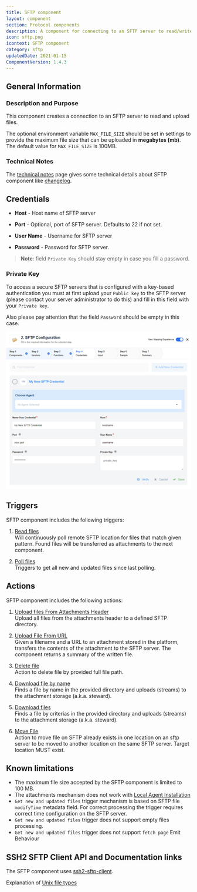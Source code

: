 ```yaml
---
title: SFTP component
layout: component
section: Protocol components
description: A component for connecting to an SFTP server to read/write files.
icon: sftp.png
icontext: SFTP component
category: sftp
updatedDate: 2021-01-15
ComponentVersion: 1.4.3
---
```


## General Information

### Description and Purpose

This component creates a connection to an SFTP server to read and upload files.

The optional environment variable `MAX_FILE_SIZE` should be set in settings to provide the maximum file size that can be uploaded in **megabytes (mb)**. The default value for `MAX_FILE_SIZE` is 100MB.

### Technical Notes

The [technical notes](technical-notes) page gives some technical details about SFTP component like [changelog](/components/sftp/technical-notes#changelog).

## Credentials

* **Host** - Host name of SFTP server

* **Port** - Optional, port of SFTP server. Defaults to 22 if not set.

* **User Name** - Username for SFTP server

* **Password** - Password for SFTP server.

>**Note**: field `Private Key` should stay empty in case you fill a password.

### Private Key

To access a secure SFTP servers that is configured with a key-based authentication you must at first upload your `Public key` to the SFTP server (please contact your server administrator to do this) and fill in this field with your `Private key`.

Also please pay attention that the field `Password` should be empty in this case.

![My new SFTP credential](img/sftp-credentials.png)

## Triggers

SFTP component includes the following triggers:

  1. [Read files](/components/sftp/triggers#read-files)                            
  Will continuously poll remote SFTP location for files that match given pattern. Found files will be transferred as attachments to the next component.

  2. [Poll files](/components/sftp/triggers#poll-files)                        
  Triggers to get all new and updated files since last polling.

## Actions

SFTP component includes the following actions:

  1. [Upload files From Attachments Header](/components/sftp/actions#upload-files-from-attachments-header)                           
  Upload all files from the attachments header to a defined SFTP directory.

  2. [Upload File From URL](/components/sftp/actions#upload-file-from-url)                           
  Given a filename and a URL to an attachment stored in the platform, transfers the contents of the attachment to the SFTP server. The component returns a summary of the written file.

  3. [Delete file](/components/sftp/actions#delete-file)                        
  Action to delete file by provided full file path.

  4. [Download file by name](/components/sftp/actions#download-file-by-name)                           
  Finds a file by name in the provided directory and uploads (streams) to the attachment storage (a.k.a. steward).

  5. [Download files](/components/sftp/actions#download-files)                           
  Finds a file by criterias in the provided directory and uploads (streams) to the attachment storage (a.k.a. steward).

  6. [Move File](/components/sftp/actions#move-file)                           
  Action to move file on SFTP already exists in one location on an sftp server to be moved to another location on the same SFTP server. Target location MUST exist.

## Known limitations

* The maximum file size accepted by the SFTP component is limited to 100 MB.
* The attachments mechanism does not work with [Local Agent Installation](/getting-started/local-agent)
* `Get new and updated files` trigger mechanism is based on SFTP file `modifyTime` metadata field. For correct processing the trigger requires correct time configuration on the SFTP server.
* `Get new and updated files` trigger does not support empty files processing.
* `Get new and updated files` trigger does not support `fetch page` Emit Behaviour

## SSH2 SFTP Client API and Documentation links

The SFTP component uses [ssh2-sftp-client](https://www.npmjs.com/package/ssh2-sftp-client).

Explanation of [Unix file types](https://en.wikipedia.org/wiki/Unix_file_types)
